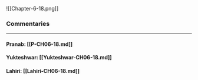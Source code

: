 ![[Chapter-6-18.png]]

### Commentaries

---

#### Pranab: [[P-CH06-18.md]]

#### Yukteshwar: [[Yukteshwar-CH06-18.md]]

#### Lahiri: [[Lahiri-CH06-18.md]]
